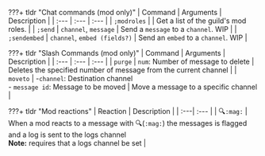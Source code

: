 ???+ tldr "Chat commands (mod only)"
    | Command | Arguments | Description |
    | :--- | :--- | :--- |
    | `;modroles` |  | Get a list of the guild's mod roles. |
    | `;send` | `channel`, `message` | Send a `message` to a `channel`. WIP |
    | `;sendembed` | `channel`, `embed (fields?)` | Send an `embed` to a `channel`. WIP |

???+ tldr "Slash Commands (mod only)"
    | Command | Arguments | Description |
    | :--- | :--- | :--- |
    | `purge` | `num`: Number of message to delete | Deletes the specified number of message from the current channel |
    | `moveto` | -`channel`: Destination channel<br>- `message id`: Message to be moved | Move a message to a specific channel |

???+ tldr "Mod reactions"
    | Reaction | Description |
    | :---| :--- |
    | 🔍`:mag:` | When a mod reacts to a message with 🔍(`:mag:`) the messages is flagged and a log is sent to the logs channel<br>**Note:** requires that a logs channel be set |
